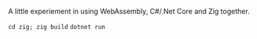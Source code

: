 A little experiement in using WebAssembly, C#/.Net Core and Zig together.

`cd zig; zig build`
`dotnet run`
